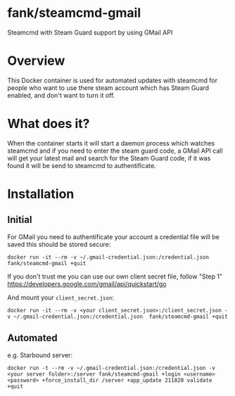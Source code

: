 fank/steamcmd-gmail
===================

Steamcmd with Steam Guard support by using GMail API

# Overview

This Docker container is used for automated updates with steamcmd for people who want to use there steam account which has Steam Guard enabled, and don't want to turn it off.

# What does it?

When the container starts it will start a daemon process which watches steamcmd and if you need to enter the steam guard code, a GMail API call will get your latest mail and search for the Steam Guard code, if it was found it will be send to steamcmd to authentificate.

# Installation

## Initial
For GMail you need to authentificate your account a credential file will be saved this should be stored secure:

`docker run -it --rm -v ~/.gmail-credential.json:/credential.json fank/steamcmd-gmail +quit`

If you don't trust me you can use our own client secret file, follow "Step 1" https://developers.google.com/gmail/api/quickstart/go

And mount your `client_secret.json`:

`docker run -it --rm -v <your client_secret.json>:/client_secret.json -v ~/.gmail-credential.json:/credential.json  fank/steamcmd-gmail +quit`

## Automated

e.g. Starbound server:

`docker run -t --rm -v ~/.gmail-credential.json:/credential.json -v <your server folder>:/server fank/steamcmd-gmail +login <username> <password> +force_install_dir /server +app_update 211820 validate +quit`
